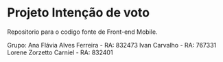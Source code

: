 # Projeto Intenção de voto

Repositorio para o codigo fonte de Front-end Mobile.

Grupo:
Ana Flávia Alves Ferreira - RA: 832473
Ivan Carvalho - RA: 767331
Lorene Zorzetto Carniel - RA: 832401